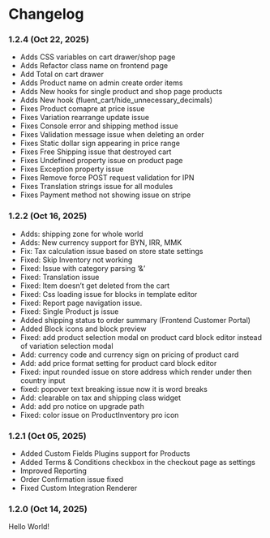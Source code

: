 # Changelog

### 1.2.4 (Oct 22, 2025)

* Adds CSS variables on cart drawer/shop page
* Adds Refactor class name on frontend page
* Add Total on cart drawer
* Adds Product name on admin create order items
* Adds New hooks for single product and shop page products
* Adds New hook (fluent\_cart/hide\_unnecessary\_decimals)
* Fixes Product comapre at price issue
* Fixes Variation rearrange update issue
* Fixes Console error and shipping method issue
* Fixes Validation message issue when deleting an order
* Fixes Static dollar sign appearing in price range
* Fixes Free Shipping issue that destroyed cart
* Fixes Undefined property issue on product page
* Fixes Exception property issue
* Fixes Remove force POST request validation for IPN
* Fixes Translation strings issue for all modules
* Fixes Payment method not showing issue on stripe

### 1.2.2 (Oct 16, 2025)

* Adds: shipping zone for whole world
* Adds: New currency support for BYN, IRR, MMK
* Fix: Tax calculation issue based on store state settings
* Fixed: Skip Inventory not working
* Fixed: Issue with category parsing ‘&’
* Fixed: Translation issue
* Fixed: Item doesn’t get deleted from the cart
* Fixed: Css loading issue for blocks in template editor
* Fixed: Report page navigation issue.
* Fixed: Single Product js issue
* Added shipping status to order summary (Frontend Customer Portal)
* Added Block icons and block preview
* Fixed: add product selection modal on product card block editor instead of variation selection modal
* Add: currency code and currency sign on pricing of product card
* Add: add price format setting for product card block editor
* Fixed: input rounded issue on store address which render under then country input
* fixed: popover text breaking issue now it is word breaks
* Add: clearable on tax and shipping class widget
* Add: add pro notice on upgrade path
* Fixed: color issue on ProductInventory pro icon

### 1.2.1 (Oct 05, 2025)

* Added Custom Fields Plugins support for Products
* Added Terms & Conditions checkbox in the checkout page as settings
* Improved Reporting
* Order Confirmation issue fixed
* Fixed Custom Integration Renderer

### 1.2.0 (Oct 14, 2025)

Hello World!